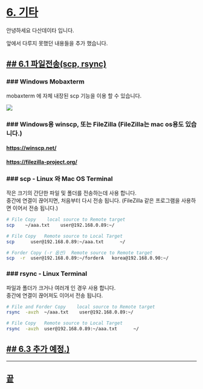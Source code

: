 [userguide]: https://github.com/dasandata/Open_HPC/tree/master/Document/User%20Guide#-%EB%AA%A9%EC%B0%A8
[ohpc]: http://openhpc.community/
[slurm]: https://slurm.schedmd.com/

[6]: https://github.com/dasandata/Open_HPC/tree/master/Document/User%20Guide/6_etc
[6.1]: https://github.com/dasandata/Open_HPC/tree/master/Document/User%20Guide/6_etc#-61--%ED%8C%8C%EC%9D%BC%EC%A0%84%EC%86%A1scp-rsync

# [6.   기타][userguide]

안녕하세요 다산데이타 입니다.

앞에서 다루지 못했던 내용들을 추가 했습니다.

## [## 6.1  파일전송(scp, rsync)][6]  


### ### Windows Mobaxterm

mobaxterm 에 자체 내장된 scp 기능을 이용 할 수 있습니다.  

<img src="https://mobaxterm.mobatek.net/img/moba/features/feature-sftp-browser.png">

### ### Windows용 winscp, 또는 FileZilla (FileZilla는 mac os용도 있습니다.)

#### https://winscp.net/

#### https://filezilla-project.org/

### ### scp - Linux 와 Mac OS Terminal
작은 크기의 간단한 파일 및 폴더를 전송하는데 사용 합니다.  
중간에 연결이 끊어지면, 처음부터 다시 전송 됩니다. (FileZilla 같은 프로그램을 사용하면 이어서 전송 됩니다.)

```bash
# File Copy    local source to Remote target
scp    ~/aaa.txt    user@192.168.0.89:~/  

# File Copy   Remote source to Local Target
scp      user@192.168.0.89:~/aaa.txt      ~/

# Forder Copy (-r 옵션)  Remote source to Remote target
scp  -r  user@192.168.0.89:~/forderA   korea@192.168.0.90:~/
```

### ### rsync - Linux Terminal
파일과 폴더가 크거나 여러개 인 경우 사용 합니다.  
중간에 연결이 끊어져도 이어서 전송 됩니다.  
```bash
# File and Forder Copy    local source to Remote target
rsync  -avzh  ~/aaa.txt    user@192.168.0.89:~/  

# File Copy   Remote source to Local Target
rsync  -avzh  user@192.168.0.89:~/aaa.txt      ~/
```

## [## 6.3 추가 예정.)][6]  

***
## [끝][6]
